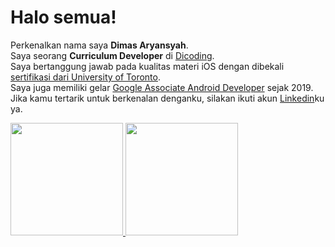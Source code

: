 # Halo semua! 
Perkenalkan nama saya **Dimas Aryansyah**.\
Saya seorang **Curriculum Developer** di [Dicoding](https://www.dicoding.com/).\
Saya bertanggung jawab pada kualitas materi iOS dengan dibekali [sertifikasi dari University of Toronto](https://www.coursera.org/account/accomplishments/specialization/CLKJD8XBXJ3M).\
Saya juga memiliki gelar [Google Associate Android Developer](https://www.credential.net/h5deoi5h) sejak 2019.\
Jika kamu tertarik untuk berkenalan denganku, silakan ikuti akun [Linkedin](https://www.linkedin.com/in/dimas-aryansyah/)ku ya.

<p align="left">
<a href="https://github.com/dimasaryansyahh">
  <img height="180em" src="https://github-readme-stats-eight-theta.vercel.app/api?username=dimasaryansyah&show_icons=true&theme=algolia&include_all_commits=true&count_private=true"/>
  <img height="180em" src="https://github-readme-stats-eight-theta.vercel.app/api/top-langs/?username=dimasaryansyah&layout=compact&langs_count=8&theme=algolia"/>
</a>
</p>
